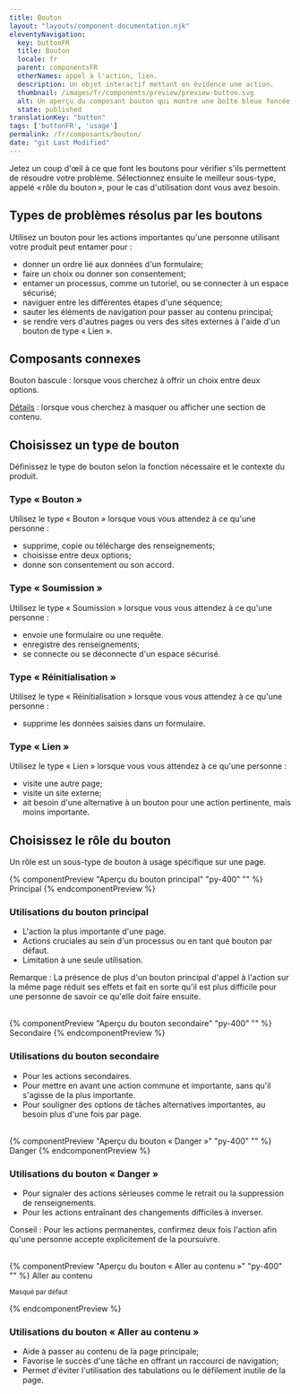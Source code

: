 ```yaml
---
title: Bouton
layout: "layouts/component-documentation.njk"
eleventyNavigation:
  key: buttonFR
  title: Bouton
  locale: fr
  parent: componentsFR
  otherNames: appel à l'action, lien.
  description: Un objet interactif mettant en évidence une action.
  thumbnail: /images/fr/components/preview/preview-button.svg
  alt: Un aperçu du composant bouton qui montre une boîte bleue foncée avec le texte en blanc et une flèche blanche à l'intérieur.
  state: published
translationKey: "button"
tags: ['buttonFR', 'usage']
permalink: /fr/composants/bouton/
date: "git Last Modified"
---
```


Jetez un coup d'œil à ce que font les boutons pour vérifier s'ils permettent de résoudre votre problème. Sélectionnez ensuite le meilleur sous-type, appelé « rôle du bouton », pour le cas d'utilisation dont vous avez besoin.

## Types de problèmes résolus par les boutons

Utilisez un bouton pour les actions importantes qu'une personne utilisant votre produit peut entamer pour :

- donner un ordre lié aux données d'un formulaire;
- faire un choix ou donner son consentement;
- entamer un processus, comme un tutoriel, ou se connecter à un espace sécurisé;
- naviguer entre les différentes étapes d'une séquence;
- sauter les éléments de navigation pour passer au contenu principal;
- se rendre vers d'autres pages ou vers des sites externes à l'aide d'un bouton de type « Lien ».

<article class="bg-full-width bg-dark text-light pt-500 pb-400 my-500">

  <h2 class="mt-0 mb-400">Composants connexes</h2>

  Bouton bascule : lorsque vous cherchez à offrir un choix entre deux options.

  <a href="{{ links.details }}" class="link-light">Détails</a> : lorsque vous cherchez à masquer ou afficher une section de contenu.

</article>

## Choisissez un type de bouton

Définissez le type de bouton selon la fonction nécessaire et le contexte du produit.

### Type « Bouton »

Utilisez le type « Bouton » lorsque vous vous attendez à ce qu'une personne :

- supprime, copie ou télécharge des renseignements;
- choisisse entre deux options;
- donne son consentement ou son accord.

### Type « Soumission »

Utilisez le type « Soumission » lorsque vous vous attendez à ce qu'une personne :

- envoie une formulaire ou une requête.
- enregistre des renseignements;
- se connecte ou se déconnecte d'un espace sécurisé.

### Type « Réinitialisation »

Utilisez le type « Réinitialisation » lorsque vous vous attendez à ce qu'une personne :

- supprime les données saisies dans un formulaire.

### Type « Lien »

Utilisez le type « Lien » lorsque vous vous attendez à ce qu'une personne :

- visite une autre page;
- visite un site externe;
- ait besoin d'une alternative à un bouton pour une action pertinente, mais moins importante.

## Choisissez le rôle du bouton

Un rôle est un sous-type de bouton à usage spécifique sur une page.

<div class="remove-empty-p">
<gcds-grid columns="1fr" columns-tablet="1fr 2fr" gap="500" align-items="start">
  {% componentPreview "Aperçu du bouton principal" "py-400" "" %}
  <gcds-button button-role="primary">Principal</gcds-button>
  {% endcomponentPreview %}
  <div>
    <h3 class="mb-400">Utilisations du bouton principal</h3>
    <ul class="list-disc mb-400">
      <li>L'action la plus importante d'une page.</li>
      <li>Actions cruciales au sein d'un processus ou en tant que bouton par défaut.</li>
      <li>Limitation à une seule utilisation.</li>
    </ul>
    <p>Remarque : La présence de plus d'un bouton principal d'appel à l'action sur la même page réduit ses effets et fait en sorte qu'il est plus difficile pour une personne de savoir ce qu'elle doit faire ensuite.</p>
  </div>
</gcds-grid>
<br/>
<gcds-grid columns="1fr" columns-tablet="1fr 2fr" gap="500" align-items="start">
  {% componentPreview "Aperçu du bouton secondaire" "py-400" "" %}
  <gcds-button button-role="secondary">Secondaire</gcds-button>
  {% endcomponentPreview %}
  <div>
    <h3 class="mb-400">Utilisations du bouton secondaire</h3>
    <ul class="list-disc mb-400">
      <li>Pour les actions secondaires.</li>
      <li>Pour mettre en avant une action commune et importante, sans qu'il s'agisse de la plus importante.</li>
      <li>Pour souligner des options de tâches alternatives importantes, au besoin plus d'une fois par page.</li>
    </ul>
  </div>
</gcds-grid>
<br/>
<gcds-grid columns="1fr" columns-tablet="1fr 2fr" gap="500" align-items="start">
  {% componentPreview "Aperçu du bouton « Danger »" "py-400" "" %}
  <gcds-button button-role="danger">Danger</gcds-button>
  {% endcomponentPreview %}
  <div>
    <h3 class="mb-400">Utilisations du bouton « Danger »</h3>
    <ul class="list-disc mb-400">
      <li>Pour signaler des actions sérieuses comme le retrait ou la suppression de renseignements.</li>
      <li>Pour les actions entraînant des changements difficiles à inverser.</li>
    </ul>
    <p>Conseil : Pour les actions permanentes, confirmez deux fois l'action afin qu'une personne accepte explicitement de la poursuivre.</p>
  </div>
</gcds-grid>
<br/>
<gcds-grid columns="1fr" columns-tablet="1fr 2fr" gap="500" align-items="start">
  {% componentPreview "Aperçu du bouton « Aller au contenu »" "py-400" "" %}
  <gcds-button button-role="skip-to-content">Aller au contenu</gcds-button>
  <p><small>Masqué par défaut</small></p>
  {% endcomponentPreview %}
  <div>
    <h3 class="mb-400">Utilisations du bouton « Aller au contenu »</h3>
    <ul class="list-disc mb-400">
      <li>Aide à passer au contenu de la page principale; </li>
      <li>Favorise le succès d'une tâche en offrant un raccourci de navigation;</li>
      <li>Permet d'éviter l'utilisation des tabulations ou le défilement inutile de la page.</li>
    </ul>
  </div>
</gcds-grid>
</div>